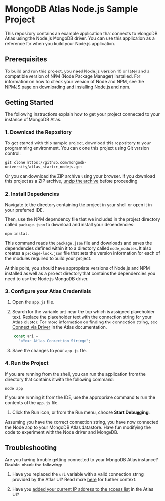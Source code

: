 # MongoDB Atlas Node.js Sample Project

This repository contains an example application that connects to MongoDB
Atlas using the Node.js MongoDB driver. You can use this application as
a reference for when you build your Node.js application.

## Prerequisites

To build and run this project, you need Node.js version 10 or later and
a compatible version of NPM (Node Package Manager) installed. For 
information on how to check your version of Node and NPM, see the [NPMJS
page on downloading and installing Node.js and
npm](https://docs.npmjs.com/downloading-and-installing-node-js-and-npm).

## Getting Started

The following instructions explain how to get your project connected to your 
instance of MongoDB Atlas.

### 1. Download the Repository

To get started with this sample project, download this repository to your
programming environment. You can clone this project using Git version control:

```
git clone https://github.com/mongodb-university/atlas_starter_nodejs.git
```

Or you can download the ZIP archive using your browser. If you download
this project as a ZIP archive, 
[unzip the archive](https://www.wikihow.com/Unzip-a-File) before proceeding.

### 2. Install Depedencies

Navigate to the directory containing the project in your shell or open it
in your preferred IDE.

Then, use the NPM dependency file that we included in the project
directory called `package.json` to download and install your dependencies:

```shell
npm install
```

This command reads the `package.json` file and downloads and saves the
dependencies defined within it to a directory called `node_modules`. It
also creates a `package-lock.json` file that sets the version information for
each of the modules required to build your project.

At this point, you should have appropriate versions of Node.js and NPM 
installed as well as a project directory that contains the dependencies you 
need to use the Node.js MongoDB driver.

### 3. Configure your Atlas Credentials

1. Open the  `app.js` file.

2. Search for the variable `uri` near the top which is assigned
   placeholder text. Replace the placeholder text with the connection
   string for your Atlas cluster. For more information on finding the
   connection string, see [Connect via
   Driver](https://docs.atlas.mongodb.com/driver-connection/) in the Atlas
   documentation.

```js
    const uri = 
      "<Your Atlas Connection String>";
```

3. Save the changes to your `app.js` file.

### 4. Run the Project

If you are running from the shell, you can run the application from the
directory that contains it with the following command:

```shell
node app
```

If you are running it from the IDE, use the appropriate command to run the
contents of the `app.js` file.

1. Click the Run icon, or from the Run menu, choose **Start Debugging**.

Assuming you have the correct connection string, you have now connected 
the Node app to your MongoDB Atlas datastore.
Have fun modifying the code to experiment with the Node driver and MongoDB.

## Troubleshooting

Are you having trouble getting connected to your MongoDB Atlas instance? Double-check the following:

1. Have you replaced the `uri` variable with a valid connection string provided by the Atlas UI?  Read more [here](https://docs.atlas.mongodb.com/driver-connection/) for further context.

2. Have you [added your current IP address to the access list](https://docs.atlas.mongodb.com/security-whitelist/) in the Atlas UI?
